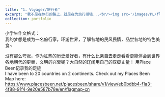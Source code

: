 ```yaml
---
title: "1. Voyager/旅行者"
excerpt: "我不是在旅行的路上，就是在为旅行攒钱...<br/><img src='/images/PL/flagmap.png'>"
collection: portfolio
---
```

小学生作文格式：<br/>
我的梦想是成为一名旅行家，环游世界，了解各地的民风民情，品尝各地的特色美食~

没有那么夸张，作为狂热的历史爱好者，有什么比亲自去走走看看更能体会到世界各地朝代的更替，文明的兴衰呢？大自然的辽阔用自己的双脚丈量！ 用Place Been记录我的足迹<br/>
I have been to 20 countries on 2 continents. Check out my Places Been Map here: https://www.placesbeen.net/placesbeen/share/v1/view/eb0bdbb4-f1a3-4f88-91f4-9e20e587b78e/en/flagmap-cn  
